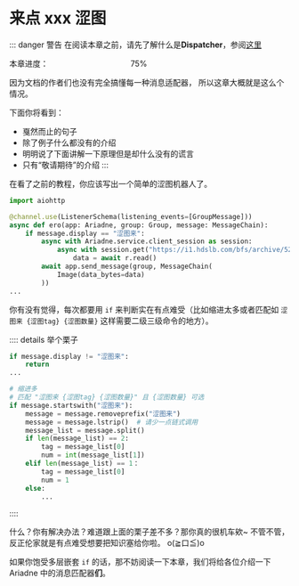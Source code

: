 # 来点 xxx 涩图

[>_<]: 真的好多东西啊，好难写，哭唧唧

::: danger 警告
在阅读本章之前，请先了解什么是**Dispatcher**，参阅[这里](../before/Q&A.html#_3-3-%E5%85%B3%E4%BA%8E-dispatcher)

本章进度： <progress value="90" max="100"></progress> 75%

因为文档的作者们也没有完全搞懂每一种消息适配器，
所以这章大概就是这么个情况。

下面你将看到：

- 戛然而止的句子
- 除了例子什么都没有的介绍
- 明明说了下面讲解一下原理但是却什么没有的谎言
- 只有“敬请期待”的介绍
:::

在看了之前的教程，你应该写出一个简单的涩图机器人了。

```python
import aiohttp

@channel.use(ListenerSchema(listening_events=[GroupMessage]))
async def ero(app: Ariadne, group: Group, message: MessageChain):
    if message.display == "涩图来":
        async with Ariadne.service.client_session as session:
            async with session.get("https://i1.hdslb.com/bfs/archive/5242750857121e05146d5d5b13a47a2a6dd36e98.jpg") as r:
                data = await r.read()
        await app.send_message(group, MessageChain(
            Image(data_bytes=data)
        ))
...
```

你有没有觉得，每次都要用 `if` 来判断实在有点难受（比如缩进太多或者匹配如 `涩图来 {涩图tag} {涩图数量}` 这样需要二级三级命令的地方）。

:::: details 举个栗子

```python
if message.display != "涩图来":
    return
...

# 缩进多
# 匹配 "涩图来 {涩图tag} {涩图数量}" 且 {涩图数量} 可选
if message.startswith("涩图来"):
    message = message.removeprefix("涩图来")
    message = message.lstrip()  # 请少一点链式调用
    message_list = message.split()
    if len(message_list) == 2:
        tag = message_list[0]
        num = int(message_list[1])
    elif len(message_list) == 1：
        tag = message_list[0]
        num = 1
    else:
        ...
```

::::

什么？你有解决办法？难道跟上面的栗子差不多？那你真的很机车欸~ 不管不管，反正伦家就是有点难受想要把知识塞给你啦。 o(≧口≦)o

如果你饱受多层嵌套 `if` 的话，那不妨阅读一下本章，我们将给各位介绍一下 Ariadne 中的消息匹配器**们**。

<style scope>
progress {
    -webkit-appearance: none;
    background: var(--c-danger);
    border: 0;
    border-radius: 7px;
}

progress::-webkit-progress-bar {
    background: var(--c-danger);
    border-radius: 7px;
}

progress::-webkit-progress-value {
    background: var(--c-danger-title);
    border-radius: 7px;
}

progress::-moz-progress-bar {
    background: var(--c-danger-title);
    border-radius: 7px;
}
</style>
